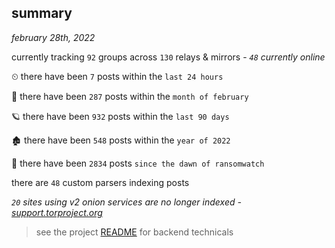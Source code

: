 
## summary
_february 28th, 2022_

currently tracking `92` groups across `130` relays & mirrors - _`48` currently online_

⏲ there have been `7` posts within the `last 24 hours`

🦈 there have been `287` posts within the `month of february`

🪐 there have been `932` posts within the `last 90 days`

🏚 there have been `548` posts within the `year of 2022`

🦕 there have been `2834` posts `since the dawn of ransomwatch`

there are `48` custom parsers indexing posts

_`20` sites using v2 onion services are no longer indexed - [support.torproject.org](https://support.torproject.org/onionservices/v2-deprecation/)_

> see the project [README](https://github.com/thetanz/ransomwatch#ransomwatch--) for backend technicals
